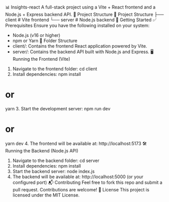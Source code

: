 📊 Insights-react
A full-stack project using a Vite + React frontend and a Node.js + Express backend API.
📁 Project Structure
📁 Project Structure
├── client   # Vite frontend
└── server   # Node.js backend
🚀 Getting Started
✅ Prerequisites
Ensure you have the following installed on your system:
- Node.js (v16 or higher)
- npm or Yarn
📁 Folder Structure
- client/: Contains the frontend React application powered by Vite.
- server/: Contains the backend API built with Node.js and Express.
🖥️ Running the Frontend (Vite)
1. Navigate to the frontend folder:
cd client
2. Install dependencies:
npm install
# or
yarn
3. Start the development server:
npm run dev
# or
yarn dev
4. The frontend will be available at: http://localhost:5173
🛠️ Running the Backend (Node.js API)
1. Navigate to the backend folder:
cd server
2. Install dependencies:
npm install
3. Start the backend server:
node index.js
4. The backend will be available at: http://localhost:5000 (or your configured port)
📬 Contributing
Feel free to fork this repo and submit a pull request. Contributions are welcome!
📄 License
This project is licensed under the MIT License.
